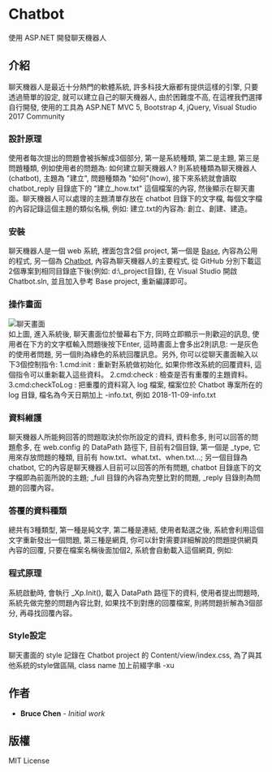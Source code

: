 # Chatbot

使用 ASP.NET 開發聊天機器人

## 介紹

聊天機器人是最近十分熱門的軟體系統, 許多科技大廠都有提供這樣的引擎, 只要透過簡單的設定, 就可以建立自己的聊天機器人, 由於困難度不高, 在這裡我們選擇自行開發, 使用的工具為 ASP.NET MVC 5, Bootstrap 4, jQuery, Visual Studio 2017 Community

### 設計原理

使用者每次提出的問題會被拆解成3個部分, 第一是系統種類, 第二是主題, 第三是問題種類, 例如使用者的問題為: 如何建立聊天機器人? 則系統種類為聊天機器人(chatbot), 主題為 "建立", 問題種類為 "如何"(how), 接下來系統就會讀取 chatbot\_reply 目錄底下的 "建立_how.txt" 這個檔案的內容, 然後顯示在聊天畫面。聊天機器人可以處理的主題清單存放在 chatbot 目錄下的文字檔, 每個文字檔的內容記錄這個主題的類似名稱, 例如: 建立.txt的內容為: 創立、創建、建造。

### 安裝

聊天機器人是一個 web 系統, 裡面包含2個 project, 第一個是 [Base](https://github.com/bruce66tw/Base), 內容為公用的程式, 另一個為 [Chatbot](https://github.com/bruce66tw/Chatbot), 內容為聊天機器人的主要程式, 從 GitHub 分別下載這2個專案到相同目錄底下後(例如: d:\\_project目錄), 在 Visual Studio 開啟 Chatbot.sln, 並且加入參考 Base project, 重新編譯即可。 

### 操作畫面

![聊天畫面](https://az787680.vo.msecnd.net/user/bruce/4a8c90ca-f3b9-42df-98c0-4e8615284b2e/1541914577_01209.png)<br>
如上圖, 進入系統後, 聊天畫面位於螢幕右下方, 同時立即顯示一則歡迎的訊息, 使用者在下方的文字框輸入問題後按下Enter, 這時畫面上會多出2則訊息: 一是灰色的使用者問題, 另一個則為綠色的系統回覆訊息。另外, 你可以從聊天畫面輸入以下3個控制指令:
1.cmd:init : 重新對系統做初始化, 如果你修改系統的回覆資料, 這個指令可以重新載入這些資料。
2.cmd:check : 檢查是否有重覆的主題資料。
3.cmd:checkToLog : 把重覆的資料寫入 log 檔案, 檔案位於 Chatbot 專案所在的 log 目錄, 檔名為今天日期加上 -info.txt, 例如 2018-11-09-info.txt

### 資料維護

聊天機器人所能夠回答的問題取決於你所設定的資料, 資料愈多, 則可以回答的問題愈多, 在 web.config 的 DataPath 路徑下, 目前有2個目錄, 第一個是 _type, 它用來存放問題的種類, 目前有 how.txt、what.txt、when.txt...; 另一個目錄為 chatbot, 它的內容是聊天機器人目前可以回答的所有問題, chatbot 目錄底下的文字檔即為前面所說的主題; _full 目錄的內容為完整比對的問題, _reply 目錄則為問題的回覆內容。

### 答覆的資料種類

總共有3種類型, 第一種是純文字, 第二種是連結, 使用者點選之後, 系統會利用這個文字重新發出一個問題, 第三種是網頁, 你可以針對需要詳細解說的問題提供網頁內容的回覆, 只要在檔案名稱後面加個2, 系統會自動載入這個網頁, 例如:

### 程式原理

系統啟動時, 會執行 _Xp.Init(), 載入 DataPath 路徑下的資料, 使用者提出問題時, 系統先做完整的問題內容比對, 如果找不到對應的回覆檔案, 則將問題折解為3個部分, 再尋找回覆內容。

### Style設定

聊天畫面的 style 記錄在 Chatbot project 的 Content/view/index.css, 為了與其他系統的style做區隔, class name 加上前綴字串 -xu

## 作者

* **Bruce Chen** - *Initial work*

## 版權

MIT License
